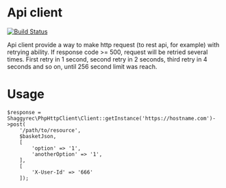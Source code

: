 # Api client

[![Build Status](https://travis-ci.org/shaggyrec/php-http-client.svg?branch=master)](https://travis-ci.org/shaggyrec/php-http-client)

Api client provide a way to make http request (to rest api, for example) with retrying ability.
If response code >= 500, request will be retried several times. 
First retry in 1 second, second retry in 2 seconds, third retry in 4 seconds and so on, until 256 second limit was reach.

# Usage

```
$response = Shaggyrec\PhpHttpClient\Client::getInstance('https://hostname.com')->post(
    '/path/to/resource',
    $basketJson,
    [
        'option' => '1',
        'anotherOption' => '1',
    ],
    [
        'X-User-Id' => '666'
    ]);
```
